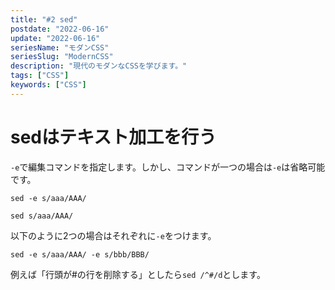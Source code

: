 ```yaml
---
title: "#2 sed"
postdate: "2022-06-16"
update: "2022-06-16"
seriesName: "モダンCSS"
seriesSlug: "ModernCSS"
description: "現代のモダンなCSSを学びます。"
tags: ["CSS"]
keywords: ["CSS"]
---
```


# sedはテキスト加工を行う

`-e`で編集コマンドを指定します。しかし、コマンドが一つの場合は`-e`は省略可能です。

`sed -e s/aaa/AAA/`

`sed s/aaa/AAA/`

以下のように2つの場合はそれぞれに`-e`をつけます。

`sed -e s/aaa/AAA/ -e s/bbb/BBB/`

例えば「行頭が#の行を削除する」としたら`sed /^#/d`とします。
